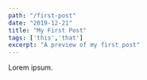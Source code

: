 ```yaml
---
path: "/first-post"
date: "2019-12-21"
title: "My First Post"
tags: ['this','that']
excerpt: "A preview of my first post"
---
```


Lorem ipsum.